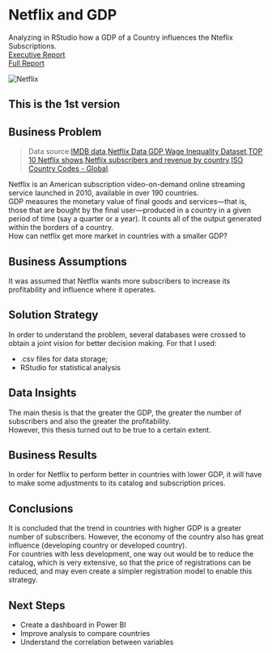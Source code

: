 # Netflix and GDP
Analyzing in RStudio how a GDP of a Country influences the Nteflix Subscriptions. <br>
[Executive Report](https://github.com/Caio-Felice-Cunha/Netflix-GDP/blob/main/Executive%20Report.pdf)<br>
[Full Report](https://github.com/Caio-Felice-Cunha/Netflix-GDP/blob/main/Full%20Report.pdf)

![Netflix](https://user-images.githubusercontent.com/111542025/225651819-cc89de1e-39fb-486b-a105-b348d290c634.png)

## This is the 1st version

## Business Problem
> Data source:[IMDB data](https://datasets.imdbws.com/),[Netflix Data](https://www.comparitech.com/blog/vpn-privacy/countries-netflix-cost/),[GDP](https://data.worldbank.org/indicator/),[Wage Inequality Dataset](https://dataverse.harvard.edu/dataset.xhtml?persistentId=doi:10.7910/DVN/LM4OWF),[TOP 10 Netflix shows](https://top10.netflix.com/),[Netflix subscribers and revenue by country](https://www.comparitech.com/tv-streaming/netflix-subscribers/),[ISO Country Codes - Global](https://www.kaggle.com/datasets/andradaolteanu/iso-country-codes-global).

Netflix is an American subscription video-on-demand online streaming service launched in 2010, available in over 190 countries. <br>
GDP measures the monetary value of final goods and services—that is, those that are bought by the final user—produced in a country in a given period of time (say a quarter or a year). It counts all of the output generated within the borders of a country.<br>
How can netflix get more market in countries with a smaller GDP?

## Business Assumptions
It was assumed that Netflix wants more subscribers to increase its profitability and influence where it operates.

## Solution Strategy
In order to understand the problem, several databases were crossed to obtain a joint vision for better decision making.
For that I used:
* .csv files for data storage;
* RStudio for statistical analysis

## Data Insights
The main thesis is that the greater the GDP, the greater the number of subscribers and also the greater the profitability.<br>
However, this thesis turned out to be true to a certain extent.

## Business Results
In order for Netflix to perform better in countries with lower GDP, it will have to make some adjustments to its catalog and subscription prices.

## Conclusions
It is concluded that the trend in countries with higher GDP is a greater number of subscribers. However, the economy of the country also has great influence (developing country or developed country). <br>
For countries with less development, one way out would be to reduce the catalog, which is very extensive, so that the price of registrations can be reduced, and may even create a simpler registration model to enable this strategy.

## Next Steps
* Create a dashboard in Power BI
* Improve analysis to compare countries
* Understand the correlation between variables

